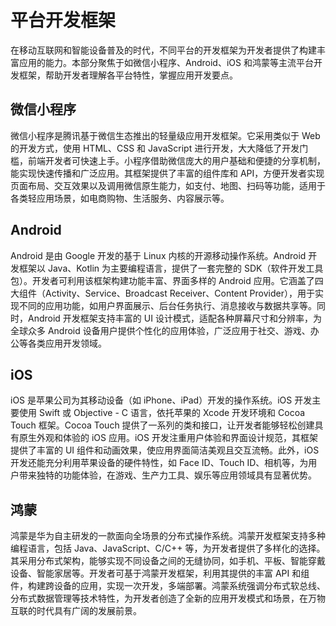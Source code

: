 # 平台开发框架

在移动互联网和智能设备普及的时代，不同平台的开发框架为开发者提供了构建丰富应用的能力。本部分聚焦于如微信小程序、Android、iOS 和鸿蒙等主流平台开发框架，帮助开发者理解各平台特性，掌握应用开发要点。

## 微信小程序
微信小程序是腾讯基于微信生态推出的轻量级应用开发框架。它采用类似于 Web 的开发方式，使用 HTML、CSS 和 JavaScript 进行开发，大大降低了开发门槛，前端开发者可快速上手。小程序借助微信庞大的用户基础和便捷的分享机制，能实现快速传播和广泛应用。其框架提供了丰富的组件库和 API，方便开发者实现页面布局、交互效果以及调用微信原生能力，如支付、地图、扫码等功能，适用于各类轻应用场景，如电商购物、生活服务、内容展示等。

## Android
Android 是由 Google 开发的基于 Linux 内核的开源移动操作系统。Android 开发框架以 Java、Kotlin 为主要编程语言，提供了一套完整的 SDK（软件开发工具包）。开发者可利用该框架构建功能丰富、界面多样的 Android 应用。它涵盖了四大组件（Activity、Service、Broadcast Receiver、Content Provider），用于实现不同的应用功能，如用户界面展示、后台任务执行、消息接收与数据共享等。同时，Android 开发框架支持丰富的 UI 设计模式，适配各种屏幕尺寸和分辨率，为全球众多 Android 设备用户提供个性化的应用体验，广泛应用于社交、游戏、办公等各类应用开发领域。

## iOS
iOS 是苹果公司为其移动设备（如 iPhone、iPad）开发的操作系统。iOS 开发主要使用 Swift 或 Objective - C 语言，依托苹果的 Xcode 开发环境和 Cocoa Touch 框架。Cocoa Touch 提供了一系列的类和接口，让开发者能够轻松创建具有原生外观和体验的 iOS 应用。iOS 开发注重用户体验和界面设计规范，其框架提供了丰富的 UI 组件和动画效果，使应用界面简洁美观且交互流畅。此外，iOS 开发还能充分利用苹果设备的硬件特性，如 Face ID、Touch ID、相机等，为用户带来独特的功能体验，在游戏、生产力工具、娱乐等应用领域具有显著优势。

## 鸿蒙
鸿蒙是华为自主研发的一款面向全场景的分布式操作系统。鸿蒙开发框架支持多种编程语言，包括 Java、JavaScript、C/C++ 等，为开发者提供了多样化的选择。其采用分布式架构，能够实现不同设备之间的无缝协同，如手机、平板、智能穿戴设备、智能家居等。开发者可基于鸿蒙开发框架，利用其提供的丰富 API 和组件，构建跨设备的应用，实现一次开发，多端部署。鸿蒙系统强调分布式软总线、分布式数据管理等技术特性，为开发者创造了全新的应用开发模式和场景，在万物互联的时代具有广阔的发展前景。 